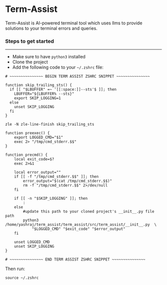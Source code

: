 # Term-Assist

Term-Assist is AI-powered terminal tool which uses llms to provide solutions to your terminal errors and queries.

### Steps to get started

---

- Make sure to have `python3` installed
- Clone the project
- Add the following code to your `~/.zshrc` file:

```
# ~~~~~~~~~~~~~~~ BEGIN TERM ASSIST ZSHRC SNIPPET ~~~~~~~~~~~~~~~

function skip_trailing_sts() {
  if [[ "$LBUFFER" =~ '[[:space:]]--sts'$ ]]; then
    LBUFFER="${LBUFFER% --sts}"
    export SKIP_LOGGING=1
  else
    unset SKIP_LOGGING
  fi
}

zle -N zle-line-finish skip_trailing_sts

function preexec() {
    export LOGGED_CMD="$1"
    exec 2> "/tmp/cmd_stderr.$$"
}

function precmd() {
    local exit_code=$?
    exec 2>&1

    local error_output=""
    if [[ -f "/tmp/cmd_stderr.$$" ]]; then
        error_output="$(cat /tmp/cmd_stderr.$$)"
        rm -f "/tmp/cmd_stderr.$$" 2>/dev/null
    fi

    if [[ -n "$SKIP_LOGGING" ]]; then
        :
    else
        #update this path to your cloned project's __init__.py file path
        python3  /home/yashraj/term_assist/term_assist/src/term_assist/__init__.py  \
            "$LOGGED_CMD" "$exit_code" "$error_output"
    fi

    unset LOGGED_CMD
    unset SKIP_LOGGING
}

# ~~~~~~~~~~~~~~~ END TERM ASSIST ZSHRC SNIPPET ~~~~~~~~~~~~~~~
```

Then run:

```
source ~/.zshrc
```
